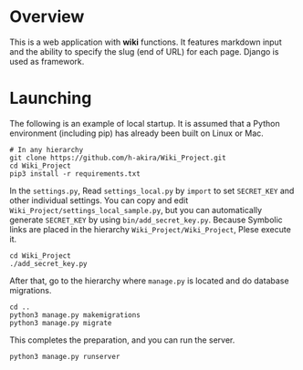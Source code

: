 # Overview
This is a web application with **wiki** functions. 
It features markdown input and the ability to specify the slug (end of URL) for each page.
Django is used as framework.

# Launching
The following is an example of local startup. 
It is assumed that a Python environment (including pip) has already been built on Linux or Mac.
```
# In any hierarchy
git clone https://github.com/h-akira/Wiki_Project.git
cd Wiki_Project
pip3 install -r requirements.txt
```
In the `settings.py`, Read `settings_local.py` by `import` to set `SECRET_KEY` and other individual settings. 
You can copy and edit `Wiki_Project/settings_local_sample.py`, 
but you can automatically generate `SECRET_KEY` by using `bin/add_secret_key.py`. 
Because Symbolic links are placed in the hierarchy `Wiki_Project/Wiki_Project`, 
Plese execute it. 
```
cd Wiki_Project
./add_secret_key.py
```
After that, go to the hierarchy where `manage.py` is located and do database migrations.
```
cd ..
python3 manage.py makemigrations
python3 manage.py migrate
```
This completes the preparation, and you can run the server.
```
python3 manage.py runserver
```

